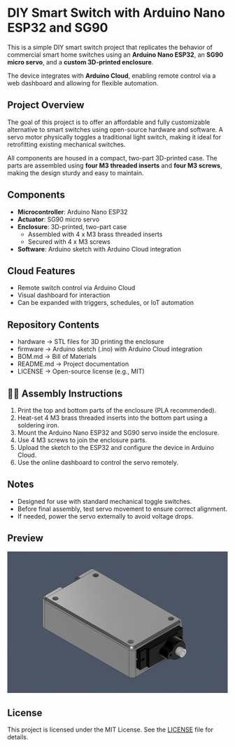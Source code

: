 # DIY Smart Switch with Arduino Nano ESP32 and SG90

This is a simple DIY smart switch project that replicates the behavior of commercial smart home switches using an **Arduino Nano ESP32**, an **SG90 micro servo**, and a **custom 3D-printed enclosure**.

The device integrates with **Arduino Cloud**, enabling remote control via a web dashboard and allowing for flexible automation.

## Project Overview

The goal of this project is to offer an affordable and fully customizable alternative to smart switches using open-source hardware and software. A servo motor physically toggles a traditional light switch, making it ideal for retrofitting existing mechanical switches.

All components are housed in a compact, two-part 3D-printed case. The parts are assembled using **four M3 threaded inserts** and **four M3 screws**, making the design sturdy and easy to maintain.

## Components

- **Microcontroller**: Arduino Nano ESP32
- **Actuator**: SG90 micro servo
- **Enclosure**: 3D-printed, two-part case
  - Assembled with 4 x M3 brass threaded inserts
  - Secured with 4 x M3 screws
- **Software**: Arduino sketch with Arduino Cloud integration

## Cloud Features

- Remote switch control via Arduino Cloud
- Visual dashboard for interaction
- Can be expanded with triggers, schedules, or IoT automation

## Repository Contents

- hardware → STL files for 3D printing the enclosure
- firmware → Arduino sketch (.ino) with Arduino Cloud integration
- BOM.md → Bill of Materials
- README.md → Project documentation
- LICENSE → Open-source license (e.g., MIT)

## 🧑‍🔧 Assembly Instructions

1. Print the top and bottom parts of the enclosure (PLA recommended).
2. Heat-set 4 M3 brass threaded inserts into the bottom part using a soldering iron.
3. Mount the Arduino Nano ESP32 and SG90 servo inside the enclosure.
4. Use 4 M3 screws to join the enclosure parts.
5. Upload the sketch to the ESP32 and configure the device in Arduino Cloud.
6. Use the online dashboard to control the servo remotely.

## Notes

- Designed for use with standard mechanical toggle switches.
- Before final assembly, test servo movement to ensure correct alignment.
- If needed, power the servo externally to avoid voltage drops.

## Preview

![Smart Switch](images/Image1.png)

## License

This project is licensed under the MIT License. See the [LICENSE](LICENSE) file for details.
